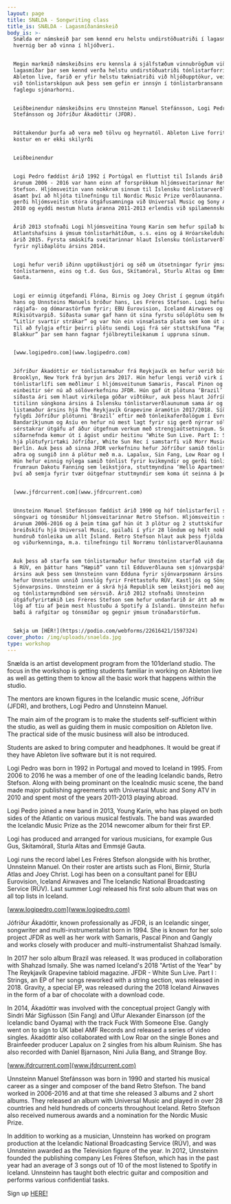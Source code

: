 ```yaml
---
layout: page
title: SNÆLDA - Songwriting class
title_is: SNÆLDA - Lagasmíðanámskeið
body_is: >-
  Snælda er námskeið þar sem kennd eru helstu undirstöðuatriði í lagasmíðum og
  hvernig ber að vinna í hljóðveri.


  Megin markmið námskeiðsins eru kennsla á sjálfstæðum vinnubrögðum við
  lagasmíðar þar sem kennd verða helstu undirstöðuatriði tónlistarforritsins
  Ableton live, farið er yfir helstu tækniatriði við hljóðupptökur, veitt aðstoð
  við tónlistarsköpun auk þess sem gefin er innsýn í tónlistarbransann frá
  faglegu sjónarhorni. 


  Leiðbeinendur námskeiðsins eru Unnsteinn Manuel Stefánsson, Logi Pedro
  Stefánsson og Jófríður Ákadóttir (JFDR).


  Þáttakendur þurfa að vera með tölvu og heyrnatól. Ableton Live forritið væri
  kostur en er ekki skilyrði


  Leiðbeinendur


  Logi Pedro fæddist árið 1992 í Portúgal en fluttist til Íslands árið 1995. Frá
  árunum 2006 - 2016 var hann einn af forsprökkum hljómsveitarinnar Retro
  Stefson. Hljómsveitin vann nokkrum sinnum til Íslensku tónlistarverðlaunanna
  ásamt því að hljóta tilnefningu til Nordic Music Prize verðlaunanna. Auk þess
  gerði hljómsveitin stóra útgáfusamninga við Universal Music og Sony ATV árið
  2010 og eyddi mestum hluta áranna 2011-2013 erlendis við spilamennsku.


  Árið 2013 stofnaði Logi hljómsveitina Young Karin sem hefur spilað báðum megin
  Atlantshafsins á ýmsum tónlistarhátíðum, s.s. eins og á Hróarskelduhátíðinni
  árið 2015. Fyrsta smáskífa sveitarinnar hlaut Íslensku tónlistarverðlaunin
  fyrir nýliðaplötu ársins 2014. 


  Logi hefur verið iðinn upptökustjóri og séð um útsetningar fyrir ýmsa
  tónlistarmenn, eins og t.d. Gus Gus, Skítamóral, Sturlu Altas og Emmsjé
  Gauta. 


  Logi er einnig útgefandi Flóna, Birnis og Joey Christ í gegnum útgáfufyrirtæki
  hans og Unnsteins Manuels bróður hans, Les Frères Stefson. Logi hefur sinnt
  rágjafa- og dómarastörfum fyrir; EBU Eurovision, Iceland Airwaves og
  Ríkisútvarpið. Síðasta sumar gaf hann út sína fyrstu sólóplötu sem heitir
  “Litlir svartir strákar” og var hún ein vinsælasta plata sem kom út árið 2018.
  Til að fylgja eftir þeirri plötu sendi Logi frá sér stuttskífuna “Fagri
  Blakkur” þar sem hann fagnar fjölbreytileikanum í uppruna sínum.


  [www.logipedro.com](www.logipedro.com)


  Jófríður Ákadóttir er tónlistarmaður frá Reykjavík en hefur verið búsett í
  Brooklyn, New York frá byrjun árs 2017. Hún hefur lengi verið virk í íslensku
  tónlistarlífi sem meðlimur í hljómsveitunum Samaris, Pascal Pinon og Gangly en
  einbeitir sér nú að sólóverkefninu JFDR. Hún gaf út plötuna ‘Brazil’ í mars á
  síðasta ári sem hlaut virkilega góðar viðtökur, auk þess hlaut Jófríður
  titilinn söngkona ársins á Íslensku tónlistarverðlaununum sama ár og var valin
  listamaður ársins hjá The Reykjavík Grapevine áramótin 2017/2018. Síðasta ár
  fylgdi Jófríður plötunni ‘Brazil’ eftir með tónleikaferðalögum í Evrópu,
  Bandaríkjunum og Asíu en hefur nú mest lagt fyrir sig gerð nýrrar sólóplötu og
  sérstakrar útgáfu af áður útgefnum verkum með strengjaútsetningum. Sú
  síðarnefnda kemur út í ágúst undir heitinu ‘White Sun Live. Part I: Strings’
  hjá plötufyrirtæki Jófríðar, White Sun Rec í samstarfi við Morr Music í
  Berlín. Auk þess að sinna JFDR verkefninu hefur Jófríður samið tónlist fyrir
  aðra og sungið inn á plötur með m.a. Lapalux, Sin Fang, Low Roar og Bang Gang.
  Hún hefur einnig nýlega samið tónlist fyrir kvikmyndir og gerði tónlistina við
  frumraun Dakotu Fanning sem leikstjóra, stuttmyndina ‘Hello Apartment’ ásamt
  því að semja fyrir tvær óútgefnar stuttmyndir sem koma út seinna á þessu ári.


  [www.jfdrcurrent.com](www.jfdrcurrent.com)


  Unnsteinn Manuel Stefánsson fæddist árið 1990 og hóf tónlistarferil sinn sem
  söngvari og tónsmiður hljómsveitarinnar Retro Stefson. Hljómsveitin starfaði á
  árunum 2006-2016 og á þeim tíma gaf hún út 3 plötur og 2 stuttskífur m.a.
  breiðskífu hjá Universal Music, spilaði í yfir 28 löndum og hélt nokkur
  hundruð tónleika um allt Ísland. Retro Stefson hlaut auk þess fjölda verðlauna
  og viðurkenninga, m.a. tilnefningu til Norrænu tónlistarverðlaunanna.


  Auk þess að starfa sem tónlistarmaður hefur Unnsteinn starfað við dagskrárgerð
  á RÚV, en þáttur hans “Hæpið” vann til Edduverðlauna sem sjónvarpsþáttur
  ársins auk þess sem Unnsteinn vann Edduna fyrir sjónvarpsmann ársins. Einnig
  hefur Unnsteinn unnið innslög fyrir Fréttastofu RÚV, Kastljós og Söngvakeppni
  Sjónvarpsins. Unnsteinn er á skrá hjá Republik sem leikstjóri með auglýsingar
  og tónlistarmyndbönd sem sérsvið. Árið 2012 stofnaði Unnsteinn
  útgáfufyrirtækið Les Frères Stefson sem hefur undanfarið ár átt að meðaltali 3
  lög af tíu af þeim mest hlustuðu á Spotify á Íslandi. Unnsteinn hefur kennt
  bæði á rafgítar og tónsmíðar og gegnir ýmsum trúnaðarstörfum.


  Sækja um [HÉR!](https://podio.com/webforms/22616421/1597324)
cover_photo: /img/uploads/snaelda.jpg
type: workshop
---
```

Snælda is an artist development program from the 101derland studio. The focus in the workshop is getting students familiar in working on Ableton live as well as getting them to know all the basic work that happens within the studio. 

The mentors are known figures in the Icelandic music scene, Jófríður (JFDR), and brothers, Logi Pedro and Unnsteinn Manuel. 

The main aim of the program is to make the students self-sufficient within the studio, as well as guiding them in music composition on Ableton live. The practical side of the music business will also be introduced. 

Students are asked to bring computer and headphones. It would be great if they have Ableton live software but it is not required.

Logi Pedro was born in 1992 in Portugal and moved to Iceland in 1995. From 2006 to 2016 he was a member of one of the leading Icelandic bands, Retro Stefson. Along with being prominant on the Icealndic music scene, the band made major publishing agreements with Universal Music and Sony ATV in 2010 and spent most of the years 2011-2013 playing abroad.

Logi Pedro joined a new band in 2013, Young Karin, who has played on both sides of the Atlantic on various musical festivals. The band was awarded the Icelandic Music Prize as the 2014 newcomer album for their first EP.

Logi has produced and arranged for various musicians, for example Gus Gus, Skítamórall, Sturla Altas and Emmsjé Gauta.

Logi runs the record label Les Fréres Stefson alongside with his brother, Unnsteinn Manuel. On their roster are artists such as Floni, Birnir, Sturla Atlas and Joey Christ. Logi has been on a consultant panel for EBU Eurovision, Iceland Airwaves and The Icelandic National Broadcasting Service (RÚV). Last summer Logi released his first solo album that was on all top lists in Iceland. 

[www.logipedro.com](www.logipedro.com)

Jófríður Ákadóttir, known professionally as JFDR, is an Icelandic singer, songwriter and multi-instrumentalist born in 1994. She is known for her solo project JFDR as well as her work with Samaris, Pascal Pinon and Gangly and works closely with producer and multi-instrumentalist Shahzad Ismaily. 

In 2017 her solo album Brazil was released. It was produced in collaboration with Shahzad Ismaily. She was named Iceland's 2018 "Artist of the Year" by The Reykjavík Grapevine tabloid magazine. JFDR - White Sun Live. Part I : Strings, an EP of her songs reworked with a string section, was released in 2018. Gravity, a special EP, was released during the 2018 Iceland Airwaves in the form of a bar of chocolate with a download code.

In 2014, Ákadóttir was involved with the conceptual project Gangly with Sindri Már Sigfússon (Sin Fang) and Úlfur Alexander Einarsson (of the Icelandic band Oyama) with the track Fuck With Someone Else. Gangly went on to sign to UK label AMF Records and released a series of video singles. Ákadóttir also collaborated with Low Roar on the single Bones and Brainfeeder producer Lapalux on 2 singles from his album Ruinism. She has also recorded with Daníel Bjarnason, Nini Julia Bang, and Strange Boy.

[www.jfdrcurrent.com](www.jfdrcurrent.com)

Unnsteinn Manuel Stefánsson was born in 1990 and started his musical career as a singer and composer of the band Retro Stefson. The band worked in 2006-2016 and at that time she released 3 albums and 2 short albums. They released an album with Universal Music and played in over 28 countries and held hundreds of concerts throughout Iceland. Retro Stefson also received numerous awards and a nomination for the Nordic Music Prize.

In addition to working as a musician, Unnsteinn has worked on program production at the Icelandic National Broadcasting Service (RÚV), and was Unnsteinn awarded as the Television figure of the year. In 2012, Unnsteinn founded the publishing company Les Frères Stefson, which has in the past year had an average of 3 songs out of 10 of the most listened to Spotify in Iceland. Unnsteinn has taught both electric guitar and composition and performs various confidential tasks.



Sign up [HERE!](https://podio.com/webforms/22616421/1597324)
